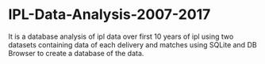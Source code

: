 # IPL-Data-Analysis-2007-2017
It is a database analysis of ipl data over first 10 years of ipl using two datasets containing data of each delivery and matches using SQLite and DB Browser to create a database of the data.
